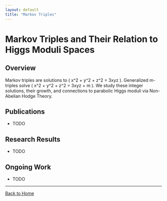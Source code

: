 ```yaml
---
layout: default
title: "Markov Triples"
---
```


# Markov Triples and Their Relation to Higgs Moduli Spaces

## Overview
Markov triples are solutions to \( x^2 + y^2 + z^2 = 3xyz \). Generalized m-triples solve 
\( x^2 + y^2 + z^2 = 3xyz + m \). We study these integer solutions, their growth, and 
connections to parabolic Higgs moduli via Non-Abelian Hodge Theory.

## Publications 
- TODO

## Research Results
- TODO

## Ongoing Work
- TODO

---
[Back to Home](../index.md)
